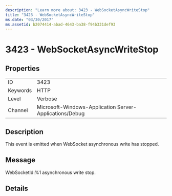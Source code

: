 ```yaml
---
description: "Learn more about: 3423 - WebSocketAsyncWriteStop"
title: "3423 - WebSocketAsyncWriteStop"
ms.date: "03/30/2017"
ms.assetid: b2074414-abad-4643-ba38-f94b331def93
---
```

# 3423 - WebSocketAsyncWriteStop

## Properties  
  
|||  
|-|-|  
|ID|3423|  
|Keywords|HTTP|  
|Level|Verbose|  
|Channel|Microsoft-Windows-Application Server-Applications/Debug|  
  
## Description  

 This event is emitted when WebSocket asynchronous write has stopped.  
  
## Message  

 WebSocketId:%1 asynchronous write stop.  
  
## Details
